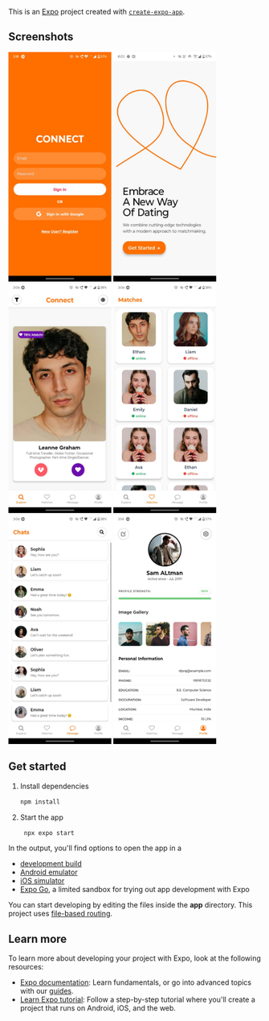 This is an [Expo](https://expo.dev) project created with [`create-expo-app`](https://www.npmjs.com/package/create-expo-app).

## Screenshots

<img
width="205"
alt="Capture 1"
src="https://github.com/diprajgirase/connect-dating-app-react-native/blob/main/assets/images/preview-login.jpg">
<img
width="205"
alt="Capture 2"
src="https://github.com/diprajgirase/connect-dating-app-react-native/blob/main/assets/images/preview-intro.jpg">
<img
width="205"
alt="Capture 3"
src="https://github.com/diprajgirase/connect-dating-app-react-native/blob/main/assets/images/preview-home.jpg">
<img
width="205"
alt="Capture 4"
src="https://github.com/diprajgirase/connect-dating-app-react-native/blob/main/assets/images/preview-matches.jpg">
<img
width="205"
alt="Capture 5"
src="https://github.com/diprajgirase/connect-dating-app-react-native/blob/main/assets/images/preview-chats.jpg">
<img
width="205"
alt="Capture 6"
src="https://github.com/diprajgirase/connect-dating-app-react-native/blob/main/assets/images/preview-profilepage.jpg">


## Get started

1. Install dependencies

   ```bash
   npm install
   ```

2. Start the app

   ```bash
    npx expo start
   ```

In the output, you'll find options to open the app in a

- [development build](https://docs.expo.dev/develop/development-builds/introduction/)
- [Android emulator](https://docs.expo.dev/workflow/android-studio-emulator/)
- [iOS simulator](https://docs.expo.dev/workflow/ios-simulator/)
- [Expo Go](https://expo.dev/go), a limited sandbox for trying out app development with Expo

You can start developing by editing the files inside the **app** directory. This project uses [file-based routing](https://docs.expo.dev/router/introduction).


## Learn more

To learn more about developing your project with Expo, look at the following resources:

- [Expo documentation](https://docs.expo.dev/): Learn fundamentals, or go into advanced topics with our [guides](https://docs.expo.dev/guides).
- [Learn Expo tutorial](https://docs.expo.dev/tutorial/introduction/): Follow a step-by-step tutorial where you'll create a project that runs on Android, iOS, and the web.


